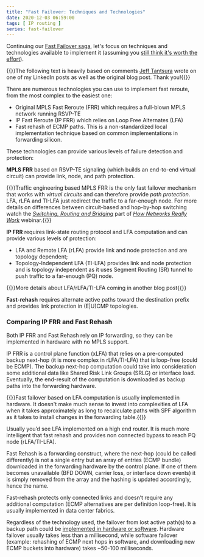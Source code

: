 ```yaml
---
title: "Fast Failover: Techniques and Technologies"
date: 2020-12-03 06:59:00
tags: [ IP routing ]
series: fast-failover
---
```

Continuing our [Fast Failover saga](https://blog.ipspace.net/series/fast-failover.html), let's focus on techniques and technologies available to implement it (assuming you [still think it's worth the effort](https://blog.ipspace.net/2020/11/fast-failover-challenge.html)).

{{<note info>}}The following text is heavily based on comments [Jeff Tantsura](https://www.linkedin.com/in/jeff-tantsura/) wrote on one of my LinkedIn posts as well as the original blog post. Thank you!{{</note>}}

There are numerous technologies you can use to implement fast reroute, from the most complex to the easiest one:
<!--more-->

* Original MPLS Fast Reroute (FRR) which requires a full-blown MPLS network running RSVP-TE
* IP Fast Reroute (IP FRR) which relies on Loop Free Alternates (LFA)
* Fast rehash of ECMP paths. This is a non-standardized local implementation technique based on common implementations in forwarding silicon.

These technologies can provide various levels of failure detection and protection:

**MPLS FRR** based on RSVP-TE signaling (which builds an end-to-end virtual circuit) can provide link, node, and path protection.

{{<note info>}}Traffic engineering based MPLS FRR is the only fast failover mechanism that works with *virtual circuits* and can therefore provide *path protection*. LFA, rLFA and TI-LFA just redirect the traffic to a far-enough node. For more details on differences between circuit-based and hop-by-hop switching watch the *[Switching, Routing and Bridging](https://my.ipspace.net/bin/list?id=Net101#SWITCH)* part of *[How Networks Really Work](https://www.ipspace.net/How_Networks_Really_Work)* webinar.{{</note>}}

**IP FRR** requires link-state routing protocol and LFA computation and can provide various levels of protection:

* LFA and Remote LFA (rLFA) provide link and node protection and are topology dependent;
* Topology-Independent LFA (TI-LFA) provides link and node protection and is topology independent as it uses Segment Routing (SR) tunnel to push traffic to a far-enough (PQ) node.

{{<note info>}}More details about LFA/rLFA/TI-LFA coming in another blog post{{</note>}}

**Fast-rehash** requires alternate active paths toward the destination prefix and provides link protection in (E|U)CMP topologies.

### Comparing IP FRR and Fast Rehash

Both IP FRR and Fast Rehash rely on IP forwarding, so they can be implemented in hardware with no MPLS support.

IP FRR is a control plane function (xLFA) that relies on a pre-computed backup next-hop (it is more complex in rLFA/TI-LFA) that is loop-free (could be ECMP). The backup next-hop computation could take into consideration some additional data like Shared Risk Link Groups (SRLG) or interface load. Eventually, the end-result of the computation is downloaded as backup paths into the forwarding hardware. 

{{<note>}}Fast failover based on LFA computation is usually implemented in hardware. It doesn't make much sense to invest into complexities of LFA when it takes approximately as long to recalculate paths with SPF algorithm as it takes to install changes in the forwarding table.{{</note>}}

Usually you’d see LFA implemented on a high end router. It is much more intelligent that fast rehash and provides non connected bypass to reach PQ node (rLFA/TI-LFA).

Fast Rehash is a forwarding construct, where the next-hop (could be called differently) is not a single entry but an array of entries (ECMP bundle) downloaded in the forwarding hardware by the control plane. If one of them becomes unavailable (BFD DOWN, carrier loss, or interface down events) it is simply removed from the array and the hashing is updated accordingly, hence the name.

Fast-rehash protects only connected links and doesn’t require any additional computation (ECMP alternatives are per definition loop-free). It is usually implemented in data center fabrics.

Regardless of the technology used, the failover from lost active path(s) to a backup path could be [implemented in hardware or software](/2020/11/fast-failover-implementation.html). Hardware failover usually takes less than a millisecond, while software failover (example: rehashing of ECMP next hops in software, and downloading new ECMP buckets into hardware) takes ~50-100 milliseconds.
